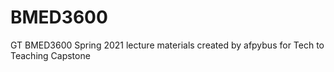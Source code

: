 # BMED3600
GT BMED3600 Spring 2021 lecture materials created by afpybus for Tech to Teaching Capstone 
